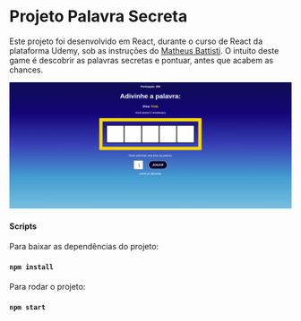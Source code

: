 
<h1>Projeto Palavra Secreta</h1>

<p>Este projeto foi desenvolvido em React, durante o curso de React da plataforma Udemy, sob as instruções do <a href="https://www.udemy.com/user/matheus-battisti/?gclid=Cj0KCQiA8aOeBhCWARIsANRFrQG_L_muRLSl42Kds4DNZsmK04oMrGvLAdrpcBRHR8MovYXr_OKqnrcaAmZJEALw_wcB">Matheus Battisti</a>. O intuito deste game é descobrir as palavras secretas e pontuar, antes que acabem as chances.</p>

<p align="center">
    <img width="600"src="game.gif"/>
</p>


#### Scripts

<p>Para baixar as dependências do projeto:</p>

#### `npm install`


<p>Para rodar o projeto:</p>

#### `npm start`


